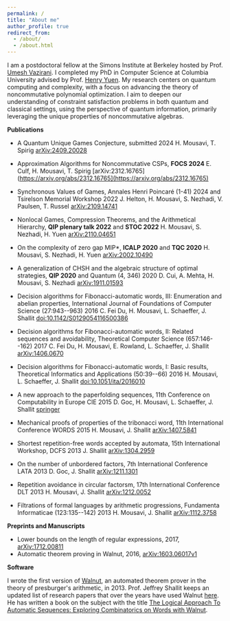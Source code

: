 ```yaml
---
permalink: /
title: "About me"
author_profile: true
redirect_from: 
  - /about/
  - /about.html
---
```


I am a postdoctoral fellow at the Simons Institute at Berkeley hosted by Prof. [Umesh Vazirani](https://people.eecs.berkeley.edu/~vazirani/). I completed my PhD in Computer Science at Columbia University advised by Prof. [Henry Yuen](https://www.henryyuen.net/). My research centers on quantum computing and complexity, with a focus on advancing the theory of noncommutative polynomial optimization. I aim to deepen our understanding of constraint satisfaction problems in both quantum and classical settings, using the perspective of quantum information, primarily leveraging the unique properties of noncommutative algebras.

<!-- You can download my **CV** [here](/files/cv.pdf). You can find a Q&A with me [here](https://quantum.columbia.edu/news/quantum-qa-phd-student-hamoon-mousavi). -->

**Publications**
+ A Quantum Unique Games Conjecture, submitted 2024
  H. Mousavi, T. Spirig
  [arXiv:2409.20028](https://arxiv.org/abs/2409.20028)

+ Approximation Algorithms for Noncommutative CSPs, **FOCS 2024**
  E. Culf, H. Mousavi, T. Spirig
  [arXiv:2312.16765](https://arxiv.org/abs/2312.16765](https://arxiv.org/abs/2312.16765)

+ Synchronous Values of Games, Annales Henri Poincaré (1-41) 2024 and Tsirelson Memorial Workshop 2022
  J. Helton, H. Mousavi, S. Nezhadi, V. Paulsen, T. Russel
  [arXiv:2109.14741](https://arxiv.org/abs/2109.14741)

+ Nonlocal Games, Compression Theorems, and the Arithmetical Hierarchy, **QIP plenary talk 2022** and **STOC 2022**
  H. Mousavi, S. Nezhadi, H. Yuen
  [arXiv:2110.04651](https://arxiv.org/abs/2110.04651)

+ On the complexity of zero gap MIP*, **ICALP 2020** and **TQC 2020**
  H. Mousavi, S. Nezhadi, H. Yuen
  [arXiv:2002.10490](https://arxiv.org/abs/2002.10490])

+ A generalization of CHSH and the algebraic structure of optimal strategies, **QIP 2020** and Quantum (4, 346) 2020
  D. Cui, A. Mehta, H. Mousavi, S. Nezhadi
  [arXiv:1911.01593](https://arxiv.org/abs/1911.01593)


+ Decision algorithms for Fibonacci-automatic words, III: Enumeration and abelian properties, International Journal of Foundations of Computer Science (27:943--963) 2016
  C. Fei Du, H. Mousavi, L. Schaeffer, J. Shallit
  [doi:10.1142/S0129054116500386](https://www.worldscientific.com/doi/abs/10.1142/S0129054116500386?srsltid=AfmBOopcvvAYepum-7i2h_770fyc8YLEjg8_1MZ2PkuZRJXNjlcy7e1x)

+ Decision algorithms for Fibonacci-automatic words, II: Related sequences and avoidability, Theoretical Computer Science (657:146--162) 2017
  C. Fei Du, H. Mousavi, E. Rowland, L. Schaeffer, J. Shallit 
  [arXiv:1406.0670](https://arxiv.org/abs/1406.0670)

+ Decision algorithms for Fibonacci-automatic words, I: Basic results, Theoretical Informatics and Applications (50:39--66) 2016
  H. Mousavi, L. Schaeffer, J. Shallit
  [doi:10.1051/ita/2016010](https://www.rairo-ita.org/articles/ita/abs/2016/01/ita160024/ita160024.html)

+ A new approach to the paperfolding sequences, 11th Conference on Computability in Europe CIE 2015
  D. Goc, H. Mousavi, L. Schaeffer, J. Shallit
  [springer](https://link.springer.com/chapter/10.1007/978-3-319-20028-6_4)

+ Mechanical proofs of properties of the tribonacci word, 11th International Conference WORDS 2015
  H. Mousavi, J. Shallit
  [arXiv:1407.5841](https://arxiv.org/abs/1407.5841)

+ Shortest repetition-free words accepted by automata, 15th International Workshop, DCFS 2013
  J. Shallit
  [arXiv:1304.2959](https://arxiv.org/abs/1304.2959)

+ On the number of unbordered factors, 7th International Conference LATA 2013
  D. Goc, J. Shallit
  [arXiv:1211.1301](https://arxiv.org/abs/1211.1301)

+ Repetition avoidance in circular factorsm, 17th International Conference DLT 2013
  H. Mousavi, J. Shallit
  [arXiv:1212.0052](https://arxiv.org/abs/1212.0052)

+ Filtrations of formal languages by arithmetic progressions, Fundamenta Informaticae (123:135--142) 2013
  H. Mousavi, J. Shallit
  [arXiv:1112.3758](https://arxiv.org/abs/1112.3758}{arXiv:1112.3758)

**Preprints and Manuscripts**
+ Lower bounds on the length of regular expressions, 2017, [arXiv:1712.00811](https://arxiv.org/abs/1712.00811v2)
+ Automatic theorem proving in Walnut, 2016, [arXiv:1603.06017v1](https://arxiv.org/abs/1603.06017}{arXiv:1603.06017v1)

**Software**

  I wrote the first version of [Walnut](https://github.com/hamousavi/Walnut), an automated theorem prover in the theory of presburger's arithmetic, in 2013. Prof. Jeffrey Shallit keeps an updated list of research papers that over the years have used Walnut [here](https://cs.uwaterloo.ca/~shallit/walnut.html). He has written a book on the subject with the title [The Logical Approach To Automatic Sequences: Exploring Combinatorics on Words with Walnut](https://cs.uwaterloo.ca/~shallit/walnut-book.html). 



  


